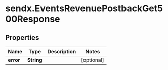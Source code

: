 # sendx.EventsRevenuePostbackGet500Response

## Properties

Name | Type | Description | Notes
------------ | ------------- | ------------- | -------------
**error** | **String** |  | [optional] 


